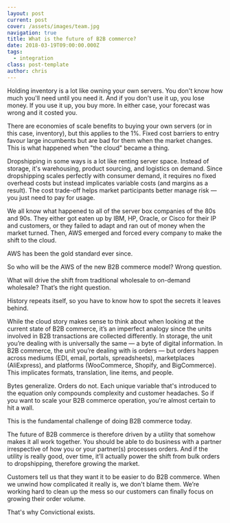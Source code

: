 ```yaml
---
layout: post
current: post
cover: /assets/images/team.jpg
navigation: true
title: What is the future of B2B commerce?
date: 2018-03-19T09:00:00.000Z
tags:
  - integration
class: post-template
author: chris
---
```


Holding inventory is a lot like owning your own servers. You don't know how much you'll need until you need it. And if you don't use it up, you lose money. If you use it up, you buy more. In either case, your forecast was wrong and it costed you.

There are economies of scale benefits to buying your own servers (or in this case, inventory), but this applies to the 1%. Fixed cost barriers to entry favour large incumbents but are bad for them when the market changes. This is what happened when "the cloud" became a thing.

Dropshipping in some ways is a lot like renting server space. Instead of storage, it's warehousing, product sourcing, and logistics on demand. Since dropshipping scales perfectly with consumer demand, it requires no fixed overhead costs but instead implicates variable costs (and margins as a result). The cost trade-off helps market participants better manage risk — you just need to pay for usage.

We all know what happened to all of the server box companies of the 80s and 90s. They either got eaten up by IBM, HP, Oracle, or Cisco for their IP and customers, or they failed to adapt and ran out of money when the market turned. Then, AWS emerged and forced every company to make the shift to the cloud.

AWS has been the gold standard ever since.

So who will be the AWS of the new B2B commerce model? Wrong question.

What will drive the shift from traditional wholesale to on-demand wholesale? That’s the right question.

History repeats itself, so you have to know how to spot the secrets it leaves behind.

While the cloud story makes sense to think about when looking at the current state of B2B commerce, it’s an imperfect analogy since the units involved in B2B transactions are collected differently. In storage, the unit you’re dealing with is universally the same — a byte of digital information. In B2B commerce, the unit you’re dealing with is orders — but orders happen across mediums (EDI, email, portals, spreadsheets), marketplaces (AliExpress), and platforms (WooCommerce, Shopify, and BigCommerce). This implicates formats, translation, line items, and people.

Bytes generalize. Orders do not. Each unique variable that's introduced to the equation only compounds complexity and customer headaches. So if you want to scale your B2B commerce operation, you're almost certain to hit a wall.

This is the fundamental challenge of doing B2B commerce today.

The future of B2B commerce is therefore driven by a utility that somehow makes it all work together. You should be able to do business with a partner irrespective of how you or your partner(s) processes orders. And if the utility is really good, over time, it’ll actually power the shift from bulk orders to dropshipping, therefore growing the market.

Customers tell us that they want it to be easier to do B2B commerce. When we unwind how complicated it really is, we don't blame them. We’re working hard to clean up the mess so our customers can finally focus on growing their order volume.

That's why Convictional exists.